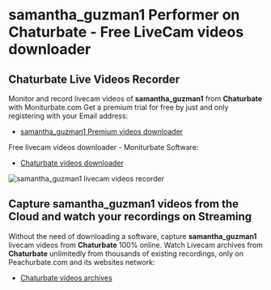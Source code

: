 # samantha_guzman1 Performer on Chaturbate - Free LiveCam videos downloader

## Chaturbate Live Videos Recorder

Monitor and record livecam videos of **samantha_guzman1** from **Chaturbate** with Moniturbate.com
Get a premium trial for free by just and only registering with your Email address:
* [samantha_guzman1 Premium videos downloader](https://moniturbate.com/request-demo-licence-key.html)

Free livecam videos downloader - Moniturbate Software:
* [Chaturbate videos downloader](https://moniturbate.com/moniturbate-download-software.html)

![samantha_guzman1 livecam videos recorder](https://peachurnet.com/templates/moniturbate-software.png)


## Capture samantha_guzman1 videos from the Cloud and watch your recordings on Streaming

Without the need of downloading a software, capture **samantha_guzman1** livecam videos from **Chaturbate** 100% online.
Watch Livecam archives from **Chaturbate** unlimitedly from thousands of existing recordings, only on Peachurbate.com and its websites network:
* [Chaturbate videos archives](https://peachurnet.com/)